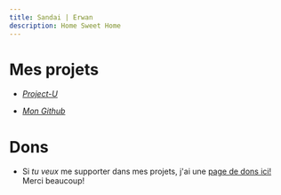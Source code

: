 ```yaml
---
title: Sandai | Erwan
description: Home Sweet Home
---
```


# Mes projets

- [*Project-U*](./Project-U/)

- [*Mon Github*](https://github.com/Sandaidev)

# Dons
- Si *tu veux* me supporter dans mes projets, j'ai une [page de dons ici!](/Pages/thankyou/cointable) Merci beaucoup!
